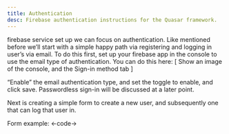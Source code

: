 ```yaml
---
title: Authentication
desc: Firebase authentication instructions for the Quasar framework.
---
```



firebase service set up we can focus on authentication. Like mentioned before we’ll start with a simple happy path via registering and logging in user’s via email. To do this first, set up your firebase app in the console to use the email type of  authentication. You can do this here: [ Show an image of the console, and the Sign-in method tab ]

“Enable” the email authentication type, and set the toggle to enable, and click save. Passwordless sign-in will be discussed at a later point.

Next is creating a simple form to create a new user, and subsequently one that can log that user in.

Form example: <-code->